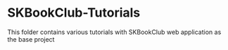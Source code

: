 # SKBookClub-Tutorials
 This folder contains various tutorials with SKBookClub web application as the base project
